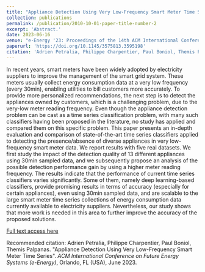 ```yaml
---
title: "Appliance Detection Using Very Low-Frequency Smart Meter Time Series"
collection: publications
permalink: /publication/2010-10-01-paper-title-number-2
excerpt: 'Abstract.'
date: 2023-06-16
venue: "e-Energy '23: Proceedings of the 14th ACM International Conference on Future Energy Systems"
paperurl: 'https://doi.org/10.1145/3575813.3595198'
citation: 'Adrien Petralia, Philippe Charpentier, Paul Boniol, Themis Palpanas. (2023). &quot;Appliance Detection Using Very Low-Frequency Smart Meter Time Series.&quot; <i>ACM International Conference on Future Energy Systems (e-Energy)</i>. 1(2).'
---
```

In recent years, smart meters have been widely adopted by electricity suppliers to improve the management of the smart grid system. These meters usually collect energy consumption data at a very low frequency (every 30min), enabling utilities to bill customers more accurately. To provide more personalized recommendations, the next step is to detect the appliances owned by customers, which is a challenging problem, due to the very-low meter reading frequency. Even though the appliance detection problem can be cast as a time series classification problem, with many such classifiers having been proposed in the literature, no study has applied and compared them on this specific problem. This paper presents an in-depth evaluation and comparison of state-of-the-art time series classifiers applied to detecting the presence/absence of diverse appliances in very low-frequency smart meter data. We report results with five real datasets. We first study the impact of the detection quality of 13 different appliances using 30min sampled data, and we subsequently propose an analysis of the possible detection performance gain by using a higher meter reading frequency. The results indicate that the performance of current time series classifiers varies significantly. Some of them, namely deep learning-based classifiers, provide promising results in terms of accuracy (especially for certain appliances), even using 30min sampled data, and are scalable to the large smart meter time series collections of energy consumption data currently available to electricity suppliers. Nevertheless, our study shows that more work is needed in this area to further improve the accuracy of the proposed solutions.

[Full text access here](https://dl.acm.org/doi/fullHtml/10.1145/3575813.3595198)

Recommended citation: Adrien Petralia, Philippe Charpentier, Paul Boniol, Themis Palpanas. "Appliance Detection Using Very Low-Frequency Smart Meter Time Series". <i>ACM International Conference on Future Energy Systems (e-Energy)</i>, Orlando, FL (USA), June 2023.
